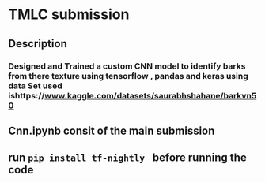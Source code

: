 # TMLC submission
## Description
### Designed and Trained a custom CNN model to identify barks from there texture using tensorflow , pandas and keras using data Set used ishttps://www.kaggle.com/datasets/saurabhshahane/barkvn50
## Cnn.ipynb consit of the main submission
## run ``` pip install tf-nightly  ``` before running the code

